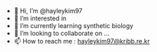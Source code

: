 - 👋 Hi, I’m @hayleykim97
- 👀 I’m interested in 
- 🌱 I’m currently learning synthetic biology
- 💞️ I’m looking to collaborate on ...
- 📫 How to reach me : hayleykim97@kribb.re.kr

<!---
hayleykim97/hayleykim97 is a ✨ special ✨ repository because its `README.md` (this file) appears on your GitHub profile.
You can click the Preview link to take a look at your changes.
--->
